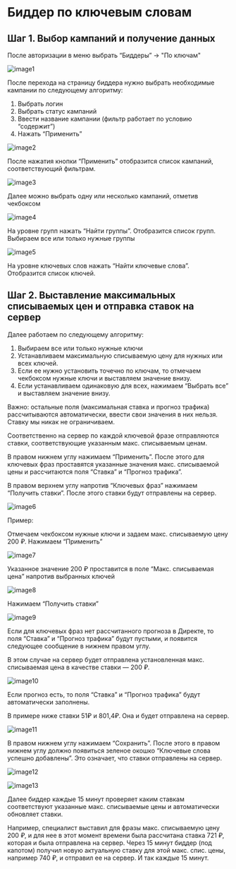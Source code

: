 # Биддер по ключевым словам

## Шаг 1. Выбор кампаний и получение данных

После авторизации в меню выбрать “Биддеры” -> "По ключам"

![image1](https://help.adgasm.tools/assets/1-BdL2nNW8.png)

После перехода на страницу биддера нужно выбрать необходимые кампании по следующему алгоритму:

1. Выбрать логин  
2. Выбрать статус кампаний  
3. Ввести название кампании (фильтр работает по условию “содержит”)  
4. Нажать “Применить”

![image2](https://help.adgasm.tools/assets/2-dCd8RwBf.png)

После нажатия кнопки “Применить” отобразится список кампаний, соответствующий фильтрам.

![image3](https://help.adgasm.tools/assets/3-CzbjjI2o.png)

Далее можно выбрать одну или несколько кампаний, отметив чекбоксом

![image4](https://help.adgasm.tools/assets/4-Cbv2vHrA.png)

На уровне групп нажать “Найти группы”. Отобразится список групп. Выбираем все или только нужные группы

![image5](https://help.adgasm.tools/assets/5-kRS_m_3a.png)

На уровне ключевых слов нажать “Найти ключевые слова”. Отобразится список ключей.

## Шаг 2. Выставление максимальных списываемых цен и отправка ставок на сервер

Далее работаем по следующему алгоритму:

1. Выбираем все или только нужные ключи  
2. Устанавливаем максимальную списываемую цену для нужных или всех ключей.  
3. Если ее нужно установить точечно по ключам, то отмечаем чекбоксом нужные ключи и выставляем значение внизу.  
4. Если устанавливаем одинаковую для всех, нажимаем “Выбрать все” и выставляем значение внизу.

Важно: остальные поля (максимальная ставка и прогноз трафика) рассчитываются автоматически, ввести свои значения в них нельзя. Ставку мы никак не ограничиваем.

Соответственно на сервер по каждой ключевой фразе отправляются ставки, соответствующие указанным макс. списываемым ценам.

В правом нижнем углу нажимаем “Применить”. После этого для ключевых фраз проставятся указанные значения макс. списываемой цены и рассчитаются поля “Ставка” и “Прогноз трафика”.

В правом верхнем углу напротив “Ключевых фраз” нажимаем “Получить ставки”. После этого ставки будут отправлены на сервер.

![image6](https://help.adgasm.tools/assets/6-DawV0b8I.png)

Пример:

Отмечаем чекбоксом нужные ключи и задаем макс. списываемую цену 200 ₽. Нажимаем “Применить” 

![image7](https://help.adgasm.tools/assets/7-BI_VaQNE.png)

Указанное значение 200 ₽ проставится в поле “Макс. списываемая цена” напротив выбранных ключей

![image8](https://help.adgasm.tools/assets/8-BdsiHJHN.png)

Нажимаем “Получить ставки”

![image9](https://help.adgasm.tools/assets/9-CrCre26s.png)

Если для ключевых фраз нет рассчитанного прогноза в Директе, то поля “Ставка” и “Прогноз трафика” будут пустыми, и появится следующее сообщение в нижнем правом углу.

В этом случае на сервер будет отправлена установленная макс. списываемая цена в качестве ставки — 200 ₽.

![image10](https://help.adgasm.tools/assets/10-dCu9fElq.png)

Если прогноз есть, то поля “Ставка” и “Прогноз трафика” будут автоматически заполнены.

В примере ниже ставки 51₽ и 801,4₽. Она и будет отправлена на сервер.

![image11](https://help.adgasm.tools/assets/11-QkipcgPs.png)

В правом нижнем углу нажимаем “Сохранить”. После этого в правом нижнем углу должно появиться зеленое окошко “Ключевые слова успешно добавлены”. Это означает, что ставки отправлены на сервер.

![image12](https://help.adgasm.tools/assets/12-CE7Kny7S.png)

![image13](https://help.adgasm.tools/assets/13-DzpUlx2S.png)

Далее биддер каждые 15 минут проверяет каким ставкам соответствуют указанные макс. списываемые цены и автоматически обновляет ставки.

Например, специалист выставил для фразы макс. списываемую цену 200 ₽, и для нее в этот момент времени была рассчитана ставка 721 ₽, которая и была отправлена на сервер. Через 15 минут биддер (под капотом) получил новую актуальную ставку для этой макс. спис. цены, например 740 ₽, и отправил ее на сервер. И так каждые 15 минут.
